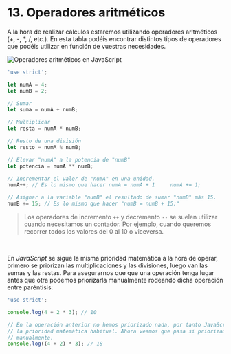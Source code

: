 # 13. Operadores aritméticos

A la hora de realizar cálculos estaremos utilizando operadores aritméticos (+, -, *, /, etc.). En esta tabla podéis encontrar distintos tipos de operadores que podéis utilizar en función de vuestras necesidades.

![Operadores aritméticos en JavaScript](https://firebasestorage.googleapis.com/v0/b/virtually-1f5e0.appspot.com/o/dashboard%2Fprofile%2F76314.3.4.js-1.png?alt=media&token=b6679e86-346b-46fd-9bff-8c1b5cd653a2)

```javascript
'use strict';

let numA = 4;
let numB = 2;

// Sumar
let suma = numA + numB;

// Multiplicar
let resta = numA * numB;

// Resto de una división
let resto = numA % numB;

// Elevar "numA" a la potencia de "numB"
let potencia = numA ** numB;

// Incrementar el valor de "numA" en una unidad.
numA++; // Es lo mismo que hacer numA = numA + 1     numA += 1;

// Asignar a la variable "numB" el resultado de sumar "numB" más 15.
numB += 15; // Es lo mismo que hacer "numB = numB + 15;"
```

> Los operadores de incremento `++` y decremento `--` se suelen utilizar cuando necesitamos un contador. Por ejemplo, cuando queremos recorrer todos los valores del 0 al 10 o viceversa.

&nbsp;

En *JavaScript* se sigue la misma prioridad matemática a la hora de operar, primero se priorizan las multiplicaciones y las divisiones, luego van las sumas y las restas. Para asegurarnos que que una operación tenga lugar antes que otra podemos priorizarla manualmente rodeando dicha operación entre paréntisis:

```javascript
'use strict';

console.log(4 + 2 * 3); // 10

// En la operación anterior no hemos priorizado nada, por tanto JavaScript ha seguido 
// la prioridad matemática habitual. Ahora veamos que pasa si priorizamos la suma
// manualmente. 
console.log((4 + 2) * 3); // 18
```